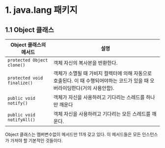 # 1. java.lang 패키지
## 1.1 Object 클래스

| Object 클래스의 메서드             | 설명                                                                      |
|-----------------------------|-------------------------------------------------------------------------|
| `protected Object clone()`  | 객체 자신의 복사본을 반환한다.                                                       |
| `protected void finalize()` | 객체가 소멸될 때 가비지 컬렉터에 의해 자동으로 호출된다. 이 때 수행되어야하는 코드가 있을 때 오버라이딩한다(거의 사용안함). |
| `public void notify()`      | 객체가 자신을 사용하려고 기다리는 스레드를 하나만 깨운다                                         |
| `public void notifyAll()`   | 객체 자신을 사용하려고 기다리는 모든 스레드를 깨운다.                                          |

Object 클래스는 멤버변수없이 메서드만 11개 갖고 있다. 이 메서드들은 모든 인스턴스가 가져야 할 기본적인 것들이다.